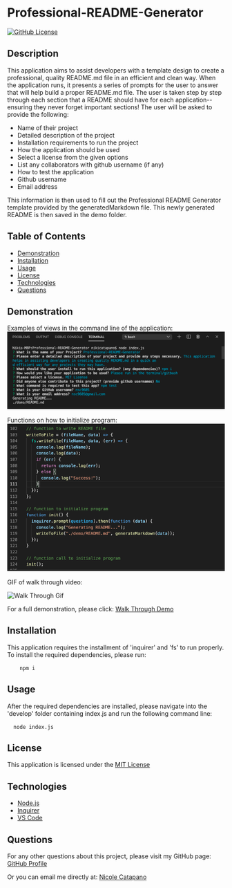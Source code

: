 
  
  # Professional-README-Generator 
  [![GitHub License](https://img.shields.io/badge/License-MIT-yellow.svg)](https://opensource.org/licenses/MIT)
  

  ## Description
   This application aims to assist developers with a template design to create a professional, quality README.md file in an efficient and clean way. When the application runs, it presents a series of prompts for the user to answer that will help build a proper README.md file. The user is taken step by step through each section that a README should have for each application--ensuring they never forget important sections! The user will be asked to provide the following:

   * Name of their project
   * Detailed description of the project
   * Installation requirements to run the project
   * How the application should be used
   * Select a license from the given options
   * List any collaborators with github username (if any)
   * How to test the application
   * Github username
   * Email address

   This information is then used to fill out the Professional README Generator template provided by the generatedMarkdown file. This newly generated README is then saved in the demo folder.

  ## Table of Contents
  

  * [Demonstration](#demonstration)
  * [Installation](#installation)
  * [Usage](#usage)
  * [License](#license)
  * [Technologies](#technologies)
  * [Questions](#questions)
 

  ## Demonstration
  Examples of views in the command line of the application: 
  ![Terminal Demo](develop/util/terminal-screenshot.png)

  Functions on how to initialize program:
  ![Function declarations to run application](develop/util/code.png)

  GIF of walk through video:

  ![Walk Through Gif](develop/util/walkthrough.gif)


  For a full demonstration, please click: [Walk Through Demo](https://youtu.be/73_CB5p1jHg)


  ## Installation
  This application requires the installment of 'inquirer' and 'fs' to run properly. To install the required dependencies, please run:
  ```
      npm i
  ```

  ## Usage
  After the required dependencies are installed, please navigate into the 'develop' folder containing index.js and run the following command line:
  ```
    node index.js
  ```

  ## License
  This application is licensed under the [MIT License](https://opensource.org/licenses/MIT)


  ## Technologies 
  * [Node.js](https://nodejs.org) 
  * [Inquirer](https://npmjs.com/package/inquirer)
  * [VS Code](https://code.visualstudio.com/)


  ## Questions
  For any other questions about this project, please visit my GitHub page:
      [GitHub Profile](https://github.com/nsc9605/Professional-README-Generator)
    
  Or you can email me directly at: [Nicole Catapano](mailto:nsc9605@gmail.com)
  
